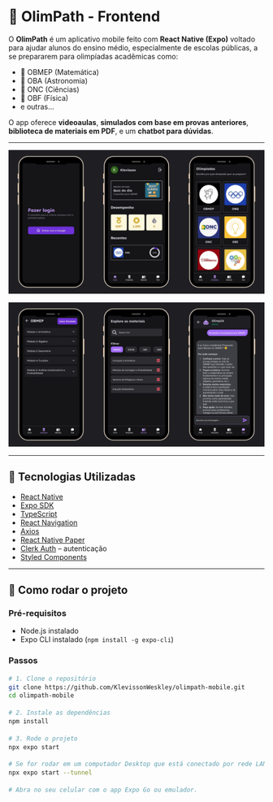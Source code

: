 # 📱 OlimPath - Frontend

O **OlimPath** é um aplicativo mobile feito com **React Native (Expo)** voltado para ajudar alunos do ensino médio, especialmente de escolas públicas, a se prepararem para olimpíadas acadêmicas como:

- 🧮 OBMEP (Matemática)
- 🚀 OBA (Astronomia)
- 🔬 ONC (Ciências)
- 🧪 OBF (Física)
- e outras...

O app oferece **videoaulas**, **simulados com base em provas anteriores**, **biblioteca de materiais em PDF**, e um **chatbot para dúvidas**.

---

![Tela Inicial](./assets/4.png)

![Biblioteca](./assets/5.png)

---

## 🚀 Tecnologias Utilizadas

- [React Native](https://reactnative.dev/)
- [Expo SDK](https://docs.expo.dev/)
- [TypeScript](https://www.typescriptlang.org/)
- [React Navigation](https://reactnavigation.org/)
- [Axios](https://axios-http.com/)
- [React Native Paper](https://callstack.github.io/react-native-paper/)
- [Clerk Auth](https://clerk.dev/) – autenticação
- [Styled Components](https://styled-components.com/)
---

## 🔧 Como rodar o projeto

### Pré-requisitos

- Node.js instalado
- Expo CLI instalado (`npm install -g expo-cli`)

### Passos

```bash
# 1. Clone o repositório
git clone https://github.com/KlevissonWeskley/olimpath-mobile.git
cd olimpath-mobile

# 2. Instale as dependências
npm install

# 3. Rode o projeto
npx expo start

# Se for rodar em um computador Desktop que está conectado por rede LAN, use esse comando
npx expo start --tunnel

# Abra no seu celular com o app Expo Go ou emulador.

